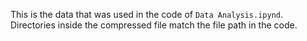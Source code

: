 This is the data that was used in the code of `Data Analysis.ipynd`. Directories inside the compressed file match the file path in the code.
